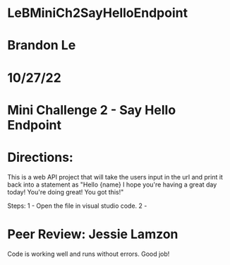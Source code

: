 # LeBMiniCh2SayHelloEndpoint
# Brandon Le
# 10/27/22
# Mini Challenge 2 - Say Hello Endpoint

# Directions:
This is a web API project that will take the users input in the url and print it back into a statement as "Hello {name} I hope you're having a great day today! You're doing great! You got this!"

Steps:
1 - Open the file in visual studio code.
2 -

# Peer Review: Jessie Lamzon
Code is working well and runs without errors.  Good job!


